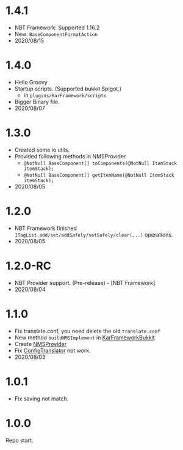 # 1.4.1

- NBT Framework: Supported 1.16.2
- New: `BaseComponentFormatAction`
- 2020/08/15

# 1.4.0

- Hello Groovy
- Startup scripts. (Supported ~~bukkit~~ Spigot.)
    - in `plugins/KarFramework/scripts`
- Bigger Binary file.
- 2020/08/07

# 1.3.0

- Created some io utils.
- Provided following methods in NMSProvider
  - `@NotNull BaseComponent[] toComponents(@NotNull ItemStack itemStack);`
  - `@NotNull BaseComponent[] getItemName(@NotNull ItemStack itemStack);`
- 2020/08/05

# 1.2.0

- NBT Framework finished
  `ITagList.add/set/addSafely/setSafely/clear(...)` operations.
- 2020/08/05

# 1.2.0-RC

- NBT Provider support. (Pre-release) - \[NBT Framework]
- 2020/08/04

# 1.1.0

- Fix translate.conf, you need delete the old `translate.conf`
- New method `buildNMSImplement` in [KarFrameworkBukkit](spigot/src/main/java/io/github/karlatemp/karframework/bukkit/KarFrameworkBukkit.java)
- Create [NMSProvider](spigot/src/main/java/io/github/karlatemp/karframework/bukkit/NMSProvider.java)
- Fix [ConfigTranslator](common/src/main/java/io/github/karlatemp/karframework/format/Translator.java) not work.
- 2020/08/03

# 1.0.1

- Fix saving not match.

# 1.0.0

Repo start.